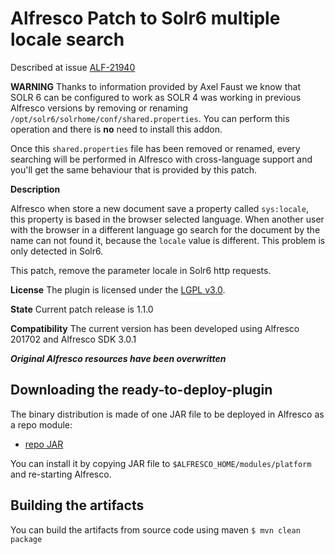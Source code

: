 
Alfresco Patch to Solr6 multiple locale search
================================================

Described at issue [ALF-21940](https://issues.alfresco.com/jira/browse/ALF-21940)

**WARNING**
Thanks to information provided by Axel Faust we know that SOLR 6 can be configured to work as SOLR 4 was working in previous Alfresco versions by removing or renaming `/opt/solr6/solrhome/conf/shared.properties`. You can perform this operation and there is **no** need to install this addon. 

Once this `shared.properties` file has been removed or renamed, every searching will be performed in Alfresco with cross-language support and you'll get the same behaviour that is provided by this patch.

**Description**

Alfresco when store a new document save a property called `sys:locale`, this property is based in the browser selected language. When another user with the browser in a different language go search for the document by the name can not found it, because the `locale` value is different. This problem is only detected in Solr6.

This patch, remove the parameter locale in Solr6 http requests.

**License**
The plugin is licensed under the [LGPL v3.0](http://www.gnu.org/licenses/lgpl-3.0.html). 

**State**
Current patch release is 1.1.0

**Compatibility** 
The current version has been developed using Alfresco 201702 and Alfresco SDK 3.0.1

***Original Alfresco resources have been overwritten***

Downloading the ready-to-deploy-plugin
--------------------------------------
The binary distribution is made of one JAR file to be deployed in Alfresco as a repo module:

* [repo JAR](https://github.com/keensoft/alf-21940-repo/releases/download/1.1.0/patch-alf-21940-repo-1.1.0.jar)

You can install it by copying JAR file to `$ALFRESCO_HOME/modules/platform` and re-starting Alfresco.


Building the artifacts
----------------------
You can build the artifacts from source code using maven
```$ mvn clean package```


